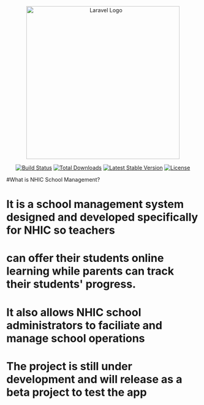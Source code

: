 <p align="center"><a href="https://laravel.com" target="_blank"><img src="https://nhicct.org/wp-content/uploads/2020/09/logo.jpg" width="400" alt="Laravel Logo"></a></p>

<p align="center">
<a href="https://github.com/laravel/framework/actions"><img src="https://github.com/laravel/framework/workflows/tests/badge.svg" alt="Build Status"></a>
<a href="https://packagist.org/packages/laravel/framework"><img src="https://img.shields.io/packagist/dt/laravel/framework" alt="Total Downloads"></a>
<a href="https://packagist.org/packages/laravel/framework"><img src="https://img.shields.io/packagist/v/laravel/framework" alt="Latest Stable Version"></a>
<a href="https://packagist.org/packages/laravel/framework"><img src="https://img.shields.io/packagist/l/laravel/framework" alt="License"></a>
</p>

#What is NHIC School Management?

# It is a school management system designed and developed specifically for NHIC so teachers
# can offer their students online learning while parents can track their students' progress.
# It also allows NHIC school administrators to faciliate and manage school operations
# The project is still under development and will release as a beta project to test the app
